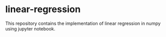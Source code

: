 # linear-regression
This repository contains the implementation of linear regression in numpy using jupyter notebook.



